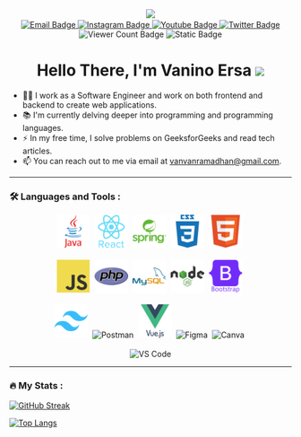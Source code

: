 <div id="header" align="center">
  <img src="https://media.giphy.com/media/v1.Y2lkPTc5MGI3NjExdTFkYjhncWZwdzN1ZHVpNmQ1bWk4NHd6ZTk5aml6Y3Rtajhkc25qaSZlcD12MV9pbnRlcm5hbF9naWZfYnlfaWQmY3Q9cw/3kPDmoWdBpQPNhCnUG/giphy.gif" width="200"/>
</div>

<div id="badges" align="center">
  <a href="mailto:vanvanramadhan@gmail.com">
    <img src="https://img.shields.io/badge/Email-%23EA4335?style=for-the-badge&logo=gmail&logoColor=white" alt="Email Badge"/>
  </a>
  <a href="https://www.instagram.com/vanvanersa/">
    <img src="https://img.shields.io/badge/Instagram-%23E4405F?style=for-the-badge&logo=instagram&logoColor=white" alt="Instagram Badge"/>
  </a>
  <a href="https://www.youtube.com/@VanvanRamadhan">
    <img src="https://img.shields.io/badge/YouTube-red?style=for-the-badge&logo=youtube&logoColor=white" alt="Youtube Badge"/>
  </a>
  <a href="https://twitter.com/VaninoErsa">
    <img src="https://img.shields.io/badge/Twitter-blue?style=for-the-badge&logo=twitter&logoColor=white" alt="Twitter Badge"/>
  </a>
</div>

<div align="center">
  <img src="https://komarev.com/ghpvc/?username=vanioersa&style=flat-square&color=blue" alt="Viewer Count Badge"/>
  <img alt="Static Badge" src="https://img.shields.io/badge/status-chillin-gray?labelColor=red">
</div>

<h1 align="center">
  Hello There, I'm Vanino Ersa
  <img src="https://media.giphy.com/media/hvRJCLFzcasrR4ia7z/giphy.gif" width="30px"/>
</h1>

- 👨‍💻 I work as a Software Engineer and work on both frontend and backend to create web applications.
- 📚 I'm currently delving deeper into programming and programming languages.
- ⚡ In my free time, I solve problems on GeeksforGeeks and read tech articles.
- 📫 You can reach out to me via email at vanvanramadhan@gmail.com.

---

### :hammer_and_wrench: Languages and Tools :

<div align="center">
  <img src="https://github.com/devicons/devicon/blob/master/icons/java/java-original-wordmark.svg" title="Java" alt="Java" width="60" height="60"/>&nbsp;
  <img src="https://github.com/devicons/devicon/blob/master/icons/react/react-original-wordmark.svg" title="React" alt="React" width="60" height="60"/>&nbsp;
  <img src="https://github.com/devicons/devicon/blob/master/icons/spring/spring-original-wordmark.svg" title="Spring" alt="Spring" width="60" height="60"/>&nbsp;
  <img src="https://github.com/devicons/devicon/blob/master/icons/css3/css3-plain-wordmark.svg"  title="CSS3" alt="CSS" width="60" height="60"/>&nbsp;
  <img src="https://github.com/devicons/devicon/blob/master/icons/html5/html5-original.svg" title="HTML5" alt="HTML" width="60" height="60"/>&nbsp;<br/><br/>
  <img src="https://github.com/devicons/devicon/blob/master/icons/javascript/javascript-original.svg" title="JavaScript" alt="JavaScript" width="60" height="60"/>&nbsp;
  <img src="https://github.com/devicons/devicon/blob/master/icons/php/php-original.svg" title="PHP" alt="PHP" width="60" height="60"/>&nbsp;
  <img src="https://github.com/devicons/devicon/blob/master/icons/mysql/mysql-original-wordmark.svg" title="MySQL"  alt="MySQL" width="60" height="60"/>&nbsp;
  <img src="https://github.com/devicons/devicon/blob/master/icons/nodejs/nodejs-original-wordmark.svg" title="NodeJS" alt="NodeJS" width="60" height="60"/>&nbsp;
  <img src="https://github.com/devicons/devicon/blob/master/icons/bootstrap/bootstrap-plain-wordmark.svg" title="Bootstrap" alt="Bootstrap" width="60" height="60"/>&nbsp;<br/><br/>
  <img src="https://raw.githubusercontent.com/devicons/devicon/master/icons/tailwindcss/tailwindcss-plain.svg" title="Tailwind CSS" alt="Tailwind CSS" width="60" height="60"/>&nbsp;
  <img src="https://www.vectorlogo.zone/logos/getpostman/getpostman-icon.svg" title="Postman" alt="Postman" width="60" height="60"/>&nbsp;
  <img src="https://github.com/devicons/devicon/blob/master/icons/vuejs/vuejs-original-wordmark.svg" title="Vue.js" alt="Vue.js" width="60" height="60"/>&nbsp;
  <img src="https://www.vectorlogo.zone/logos/figma/figma-icon.svg" title="Figma" alt="Figma" width="60" height="60"/>&nbsp;
  <img src="https://www.vectorlogo.zone/logos/canva/canva-icon.svg" title="Canva" alt="Canva" width="60" height="60"/>&nbsp;<br/><br/>
  <img src="https://cdn.jsdelivr.net/gh/devicons/devicon/icons/vscode/vscode-original.svg" title="VS Code" alt="VS Code" width="60" height="60"/>
</div>

---

### :fire: My Stats :

[![GitHub Streak](http://github-readme-streak-stats.herokuapp.com?user=vanioersa&theme=dark&background=000000)](https://git.io/streak-stats)

[![Top Langs](https://github-readme-stats.vercel.app/api/top-langs/?username=vanioersa&layout=compact&theme=vision-friendly-dark)](https://github.com/anuraghazra/github-readme-stats)
